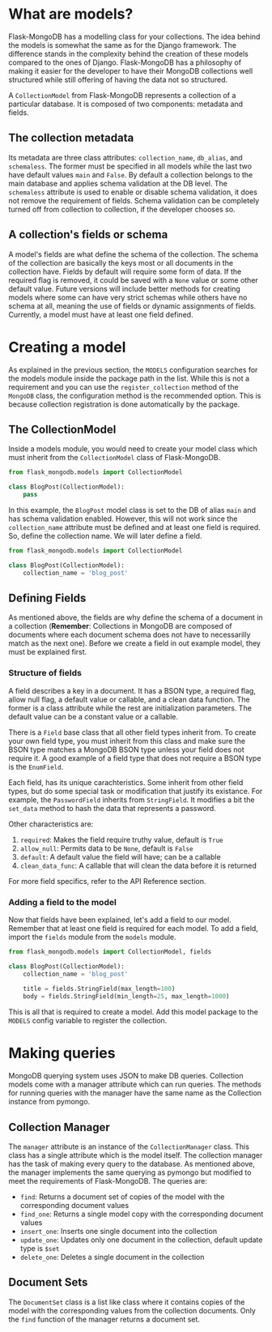 # What are models?

Flask-MongoDB has a modelling class for your collections. The idea behind the models is somewhat the same as for the Django framework. The difference stands in the complexity behind the creation of these models compared to the ones of Django. Flask-MongoDB has a philosophy of making it easier for the developer to have their MongoDB collections well structured while still offering of having the data not so structured. 

A `CollectionModel` from Flask-MongoDB represents a collection of a particular database. It is composed of two components: metadata and fields. 

## The collection metadata

Its metadata are three class attributes: `collection_name`, `db_alias`, and `schemaless`. The former must be specified in all models while the last two have default values `main` and `False`. By default a collection belongs to the main database and applies schema validation at the DB level. The `schemaless` attribute is used to enable or disable schema validation, it does not remove the requirement of fields. Schema validation can be completely turned off from collection to collection, if the developer chooses so. 

## A collection's fields or schema

A model's fields are what define the schema of the collection. The schema of the collection are basically the keys most or all documents in the collection have. Fields by default will require some form of data. If the required flag is removed, it could be saved with a `None` value or some other default value. Future versions will include better methods for creating models where some can have very strict schemas while others have no schema at all, meaning the use of fields or dynamic assignments of fields. Currently, a model must have at least one field defined. 

# Creating a model

As explained in the previous section, the `MODELS` configuration searches for the models module inside the package path in the list. While this is not a requirement and you can use the `register_collection` method of the `MongoDB` class, the configuration method is the recommended option. This is because collection registration is done automatically by the package. 

## The CollectionModel

Inside a models module, you would need to create your model class which must inherit from the `CollectionModel` class of Flask-MongoDB.
```python
from flask_mongodb.models import CollectionModel

class BlogPost(CollectionModel):
    pass
```
In this example, the `BlogPost` model class is set to the DB of alias `main` and has schema validation enabled. However, this will not work since the `collection_name` attribute must be defined and at least one field is required. So, define the collection name. We will later define a field.
```python
from flask_mongodb.models import CollectionModel

class BlogPost(CollectionModel):
    collection_name = 'blog_post'
```

## Defining Fields

As mentioned above, the fields are why define the schema of a document in a collection (**Remember**: Collections in MongoDB are composed of documents where each document schema does not have to necessarilly match as the next one). Before we create a field in out example model, they must be explained first.

### Structure of fields

A field describes a key in a document. It has a BSON type, a required flag, allow null flag, a default value or callable, and a clean data function. The former is a class attribute while the rest are initialization parameters. The default value can be a constant value or a callable. 

There is a `Field` base class that all other field types inherit from. To create your own field type, you must inherit from this class and make sure the BSON type matches a MongoDB BSON type unless your field does not require it. A good example of a field type that does not require a BSON type is the `EnumField`. 

Each field, has its unique carachteristics. Some inherit from other field types, but do some special task or modification that justify its existance. For example, the `PasswordField` inherits from `StringField`. It modifies a bit the `set_data` method to hash the data that represents a password. 

Other characteristics are:

1. `required`: Makes the field require truthy value, default is `True`
2. `allow_null`: Permits data to be `None`, default is `False`
3. `default`: A default value the field will have; can be a callable
4. `clean_data_func`: A callable that will clean the data before it is returned

For more field specifics, refer to the API Reference section.

### Adding a field to the model

Now that fields have been explained, let's add a field to our model. Remember that at least one field is required for each model. To add a field, import the `fields` module from the `models` module.
```python
from flask_mongodb.models import CollectionModel, fields

class BlogPost(CollectionModel):
    collection_name = 'blog_post'
    
    title = fields.StringField(max_length=100)
    body = fields.StringField(min_length=25, max_length=1000)
```

This is all that is required to create a model. Add this model package to the `MODELS` config variable to register the collection.

# Making queries

MongoDB querying system uses JSON to make DB queries. Collection models come with a manager attribute which can run queries. The methods for running queries with the manager have the same name as the Collection instance from pymongo.

## Collection Manager

The `manager` attribute is an instance of the `CollectionManager` class. This class has a single attribute which is the model itself. The collection manager has the task of making every query to the database. As mentioned above, the manager implements the same querying as pymongo but modified to meet the requirements of Flask-MongoDB. The queries are:

- `find`: Returns a document set of copies of the model with the corresponding document values
- `find_one`: Returns a single model copy with the corresponding document values
- `insert_one`: Inserts one single document into the collection
- `update_one`: Updates only one document in the collection, default update type is `$set`
- `delete_one`: Deletes a single document in the collection

## Document Sets

The `DocumentSet` class is a list like class where it contains copies of the model with the corresponding values from the collection documents. Only the `find` function of the manager returns a document set. 
